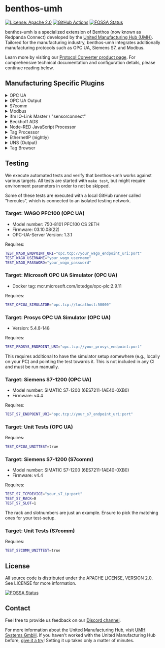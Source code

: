 # benthos-umh

[![License: Apache 2.0](https://img.shields.io/badge/License-Apache2.0-blue.svg)](https://www.apache.org/licenses/LICENSE-2.0)
[![GitHub Actions](https://github.com/united-manufacturing-hub/benthos-umh/workflows/main/badge.svg)](https://github.com/united-manufacturing-hub/benthos-umh/actions)
[![FOSSA Status](https://app.fossa.com/api/projects/git%2Bgithub.com%2Funited-manufacturing-hub%2Fbenthos-umh.svg?type=shield)](https://app.fossa.com/projects/git%2Bgithub.com%2Funited-manufacturing-hub%2Fbenthos-umh?ref=badge_shield)

benthos-umh is a specialized extension of Benthos (now known as Redpanda Connect) developed by the [United Manufacturing Hub (UMH)](https://www.umh.app). Tailored for the manufacturing industry, benthos-umh integrates additionally manufacturing protocols such as OPC UA, Siemens S7, and Modbus.

Learn more by visiting our [Protocol Converter product page](https://www.umh.app/product/protocol-converter). For comprehensive technical documentation and configuration details, please continue reading below.

## Manufacturing Specific Plugins

<details>
<summary>
OPC UA
</summary>

### OPC UA (Input)

The plugin is designed to browse and subscribe to all child nodes within a folder for each configured NodeID, provided that the NodeID represents a folder. It features a recursion depth of up to 10 levels, enabling thorough exploration of nested folder structures. The browsing specifically targets nodes organized under the OPC UA 'Organizes' relationship type, intentionally excluding nodes under 'HasProperty' and 'HasComponent' relationships. Additionally, the plugin does not browse Objects represented by red, blue, or green cube icons in UAExpert.

Subscriptions are selectively managed, with tags having a DataType of null being excluded from subscription. Also, by default, the plugin does not subscribe to the properties of a tag, such as minimum and maximum values.

#### Datatypes

The plugin has been rigorously tested with an array of datatypes, both as single values and as arrays. The following datatypes have been verified for compatibility:

- `Boolean`
- `Byte`
- `DateTime`
- `Double`
- `Enumeration`
- `ExpandedNodeId`
- `Float`
- `Guid`
- `Int16`
- `Int32`
- `Int64`
- `Integer`
- `LocalizedText`
- `NodeId`
- `Number`
- `QualifiedName`
- `SByte`
- `StatusCode`
- `String`
- `UInt16`
- `UInt32`
- `UInt64`
- `UInteger`
- `ByteArray`
- `ByteString`
- `Duration`
- `LocaleId`
- `UtcTime`
- `Variant`
- `XmlElement`

There are specific datatypes which are currently not supported by the plugin and attempting to use them will result in errors. These include:

- Two-dimensional arrays
- UA Extension Objects
- Variant arrays (Arrays with multiple different datatypes)

#### Authentication and Security

In benthos-umh, we design security and authentication to be as robust as possible while maintaining flexibility. The software automates the process of selecting the highest level of security offered by an OPC-UA server for the selected Authentication Method, but the user can specify their own Security Policy / Security Mode if they want (see below at Configuration options)

##### Supported Authentication Methods

- **Anonymous**: No extra information is needed. The connection uses the highest security level available for anonymous connections.
- **Username and Password**: Specify the username and password in the configuration. The client opts for the highest security level that supports these credentials.
- **Certificate (Future Release)**: Certificate-based authentication is planned for future releases.

#### Metadata outputs

The plugin provides metadata for each message, that can be used to create a topic for the output, as shown in the example above. The metadata can also be used to create a unique identifier for each message, which is useful for deduplication.

| Metadata                 | Description                                                                                                                                          |
| ------------------------ | ---------------------------------------------------------------------------------------------------------------------------------------------------- |
| `opcua_tag_name`         | The sanitized ID of the Node that sent the message. This is always unique between nodes                                                              |
| `opcua_tag_path`         | A dot-separated path to the tag, created by joining the BrowseNames.                                                                                 |
| `opcua_tag_group`        | Other name for `opcua_tag_path`                                                                                                                      |
| `opcua_tag_type`         | The data type of the node optimized for benthos, which can be either a number, string or bool. For the original one, check out `opcua_attr_datatype` |
| `opcua_source_timestamp` | The SourceTimestamp of the OPC UA node                                                                                                               |
| `opcua_server_timestamp` | The ServerTimestamp of the OPC UA node                                                                                                               |
| `opcua_attr_nodeid`      | The NodeID attribute of the Node as a string                                                                                                         |
| `opcua_attr_nodeclass`   | The NodeClass attribute of the Node as a string                                                                                                      |
| `opcua_attr_browsename`  | The BrowseName attribute of the Node as a string                                                                                                     |
| `opcua_attr_description` | The Description attribute of the Node as a string                                                                                                    |
| `opcua_attr_accesslevel` | The AccessLevel attribute of the Node as a string                                                                                                    |
| `opcua_attr_datatype`    | The DataType attribute of the Node as a string                                                                                                       |

Taking as example the following OPC-UA structure:

```text
Root
└── ns=2;s=FolderNode
    ├── ns=2;s=Tag1
    ├── ns=2;s=Tag2
    └── ns=2;s=SubFolder
        ├── ns=2;s=Tag3
        └── ns=2;s=Tag4
```

Subscribing to `ns=2;s=FolderNode` would result in the following metadata:

| `opcua_tag_name` | `opcua_tag_group`      |
| ---------------- | ---------------------- |
| `Tag1`           | `FolderNode`           |
| `Tag2`           | `FolderNode`           |
| `Tag3`           | `FolderNode.SubFolder` |
| `Tag4`           | `FolderNode.SubFolder` |

#### Configuration Options

The following options can be specified in the `benthos.yaml` configuration file:

```yaml
input:
  opcua:
    endpoint: 'opc.tcp://localhost:46010'
    nodeIDs: ['ns=2;s=IoTSensors']
    username: 'your-username' # optional (default: unset)
    password: 'your-password' # optional (default: unset)
    insecure: false | true # DEPRECATED, see below
    securityMode: None | SignAndEncrypt # optional (default: unset)
    securityPolicy: None | Basic128Rsa15 | Basic256 | Basic256Sha256 # optional (default: unset)
    serverCertificateFingerprint: 'sha3-fingerprint-of-cert' # optional (default: unset)
    clientCertificate: 'your-fixed-base64-encoded-certificate' # optional (default: unset)
    userCertificate: 'base64-encoded-user-PEM-certificate' # optional (default: unset)
    userPrivateKey: 'base64-encoded-user-PEM-private-key' # optional (default: unset)
    subscribeEnabled: false | true # optional (default: false)
    useHeartbeat: false | true # optional (default: false)
    pollRate: 1000 # optional (default: 1000) The rate in milliseconds at which to poll the OPC UA server when not using subscriptions
    autoReconnect: false | true # optional (default: false)
    reconnectIntervalInSeconds: 5 # optional (default: 5) The rate in seconds at which to reconnect to the OPC UA server when the connection is lost
```

##### Endpoint

You can specify the endpoint in the configuration file. Node endpoints are automatically discovered and selected based on the authentication method.

```yaml
input:
  opcua:
    endpoint: 'opc.tcp://localhost:46010'
    nodeIDs: ['ns=2;s=IoTSensors']
```

##### Node IDs

You can specify the node IDs in the configuration file (currently only namespaced node IDs are supported):

```yaml
input:
  opcua:
    endpoint: 'opc.tcp://localhost:46010'
    nodeIDs: ['ns=2;s=IoTSensors']
```

##### Username and Password

If you want to use username and password authentication, you can specify them in the configuration file:

```yaml
input:
  opcua:
    endpoint: 'opc.tcp://localhost:46010'
    nodeIDs: ['ns=2;s=IoTSensors']
    username: 'your-username'
    password: 'your-password'
```

#### User Certificate and Private Key

- **Keys**: `userCertificate`, `userPrivateKey`
- **Description**: Credentials for User certificate-based authentication.
- `userCertificate`: Base64-encoded certificate in either PEM (.pem) or DER (.der) format.
- `userPrivateKey`: Base64-encoded private key in PEM (.pem) format only.
- Certificate-based authentication provides stronger security than username/password for high-security environments.
- Proper protection of the private key and certificate validation on both client and server are essential.
- **Configuration Example**:

```yaml
input:
  opcua:
    endpoint: 'opc.tcp://localhost:46010'
    nodeIDs: ['ns=2;s=IoTSensors']
    securityMode: SignAndEncrypt
    securityPolicy: Basic256Sha256
    userCertificate: 'base64-encoded certificate (.pem or .der)'
    userPrivateKey: 'base64-encoded private key (.pem only)'
```

##### Security Options

> To ensure a fully secure connection, you must explicitly configure all of the following security options. However, if these settings seem overwhelming, you can leave them unspecified. In that case, **benthos-umh** will automatically scan for and connect to available endpoints until it succeeds—and then it will log the recommended security settings for your future configuration.

OPC UA supports various security modes and security policies. These options define how messages are signed or encrypted and which cryptographic algorithms are used. In the configuration, you can specify the following:

- **Security Mode**: Defines the level of security applied to messages.

  - **Key**: `securityMode`
  - **Values**:
    - **None**: No security is applied; messages are neither signed nor encrypted.
    - **Sign**: Messages are signed for integrity and authenticity but not encrypted.
    - **SignAndEncrypt**: The highest level of security where messages are both signed and encrypted.

- **Security Policy**: Specifies the cryptographic algorithms used for signing/encrypting messages.

  - **Key**: `securityPolicy`
  - **Values**:
    - **None**: No security applied.
    - **Basic128Rsa15** (**deprecated**): Insecure due to SHA-1. Often disabled on servers by default.
    - **Basic256** (**deprecated**): Insecure due to SHA-1. Often disabled on servers by default.
    - **Basic256Sha256**: Recommended. Uses SHA-256 and provides stronger security.

- **Server Certificate Fingerprint**:

  - **Key**: `serverCertificateFingerprint`
  - **Description**: A SHA3-512 hash of the server’s certificate, used to verify you are connecting to the correct server.
  - If you specify this field, the client will verify that the server’s certificate matches the given fingerprint. If there’s a mismatch, the connection is rejected.
  - If omitted while **still using encryption** (`Sign` or `SignAndEncrypt`), the client will attempt to connect and then **log** the server’s actual fingerprint. You can copy that fingerprint into your config to be certain you’re connecting to the intended server.
  - In future releases, omitting the fingerprint may become a warning or block deployment in certain environments.

- **Client Certificate**:
  - **Key**: `clientCertificate`
  - **Description**: A Base64‐encoded PEM bundle (certificate + private key).
  - When using encryption (`Sign` or `SignAndEncrypt`), the client must present a certificate to the server. If you **do not** provide one, the system **auto‐generates** a random certificate at startup.
  - The auto‐generated certificate is logged in Base64 so you can copy/paste it into your configuration. This allows the server to trust the same client certificate across restarts instead of generating a new one each time.
  - Whenever a certificate is created, and the OPC UA server's settings do not allow automatic acceptance of client certificates, you will need to manually trust the client certificate in the server's settings. The client's name will be displayed, enabling you to uniquely identify it in the certificate list.

If you want to connect with security options, you will at least have to provide the following sample:

```yaml
input:
  opcua:
    endpoint: 'opc.tcp://localhost:46010'
    nodeIDs: ['ns=2;s=IoTSensors']
    securityMode: SignAndEncrypt
    securityPolicy: Basic256Sha256
    serverCertificateFingerprint: 'sha3-fingerprint-of-cert'
    clientCertificate: 'your-fixed-base64-encoded-certificate' # optional but recommended
```

##### Insecure Mode

This is now deprecated. By default, benthos-umh will now connect via SignAndEncrypt and Basic256Sha256 and if this fails it will fall back to insecure mode.

##### Pull and Subscribe Methods

Benthos-umh supports two modes of operation: pull and subscribe. In pull mode, it pulls all nodes every second, regardless of changes. In subscribe mode, it only sends data when there's a change in value, reducing unnecessary data transfer.

| Method    | Advantages                                                                                                                                                                                                                                    | Disadvantages                                                                                                                         |
| --------- | --------------------------------------------------------------------------------------------------------------------------------------------------------------------------------------------------------------------------------------------- | ------------------------------------------------------------------------------------------------------------------------------------- |
| Pull      | - Provides real-time data visibility, e.g., in MQTT Explorer. <br> - Clearly differentiates between 'no data received' and 'value did not change' scenarios, which can be crucial for documentation and proving the OPC-UA client's activity. | - Results in higher data throughput as it pulls all nodes at the configured poll rate (default: every second), regardless of changes. |
| Subscribe | - Data is sent only when there's a change in value, reducing unnecessary data transfer.                                                                                                                                                       | - Less visibility into real-time data status, and it's harder to differentiate between no data and unchanged values.                  |

```yaml
input:
  opcua:
    endpoint: 'opc.tcp://localhost:46010'
    nodeIDs: ['ns=2;s=IoTSensors']
    subscribeEnabled: true
```

##### UseHeartbeat

If you are unsure if the OPC UA server is actually sending new data, you can enable `useHeartbeat` by setting it to true. It will automatically subscribe to the OPC UA server time, and will re-connect automatically if it does not receive an update within 10 seconds.

```yaml
input:
  opcua:
    useHeartbeat: true
```

##### Browse Hierarchical References (Option until version 0.5.2)

**NOTE**: This property is removed in version 0.6.0 and made as a standard way to browse OPCUA nodes. From version 0.6.0 onwards, opcua_plugin will browse all nodes with Hierarchical References.

The plugin offers an option to browse OPCUA nodes by following Hierarchical References. By default, this feature is disabled (`false`), which means the plugin will only browse a limited subset of reference types, including:

- `HasComponent`
- `Organizes`
- `FolderType`
- `HasNotifier`

When set to `true`, the plugin will explore a broader range of node references. For a deeper understanding of the different reference types, refer to the [Standard References Type documentation](https://qiyuqi.gitbooks.io/opc-ua/content/Part3/Chapter7.html).

**Recommendation**: Enable this option (`browseHierarchicalReferences: true`) for more comprehensive node discovery.

```yaml
input:
  opcua:
    browseHierarchicalReferences: true
```

##### Auto Reconnect

If the connection is lost, the plugin will automatically reconnect to the OPC UA server. This is useful if the OPC UA server is unstable or if the network is unstable.

```yaml
input:
  opcua:
    autoReconnect: true
```

##### Reconnect Interval

The interval in seconds at which to reconnect to the OPC UA server when the connection is lost. This is only used if `autoReconnect` is set to true.

```yaml
input:
  opcua:
    reconnectIntervalInSeconds: 5
```

</details>

<details>
<summary>
OPC UA Output
</summary>

### OPC UA Output

The **OPC UA output** plugin writes data into an OPC UA server (e.g., a PLC). This plugin supports optional read-back (handshake) to confirm the write.

> **Data Transformations**
> It is recommended to perform JSON-to-field transformations _before_ this plugin (e.g., via [Node-RED JavaScript](#node-red-javascript-processor) or [Bloblang](https://www.benthos.dev/docs/guides/bloblang/about)). That way, you feed the final fields directly to this plugin without extra logic here.

---

#### Basic Configuration

```yaml
output:
  opcua:
    # endpoint, username, password, securityMode, securityPolicy, serverCertificateFingerprint, clientCertificate
    # see OPC UA Input for more information

    nodeMappings:
      - nodeId: 'ns=2;s=MySetpoint'
        valueFrom: 'setpoint' # The JSON field to write
        dataType: 'Int32' # OPC UA data type (required)
      - nodeId: 'ns=2;s=MyEnableFlag'
        valueFrom: 'enable_flag'
        dataType: 'Boolean' # OPC UA data type (required)

    handshake:
      enabled: true # enable read-back
      readbackTimeoutMs: 2000 # how long to wait for the new value to appear

      maxWriteAttempts: 3 # how many times to retry if the write fails
      timeBetweenRetriesMs: 1000 # time (ms) between write retries
```

#### Supported Data Types

The OPC UA output plugin supports the following commonly used data types for writing to OPC UA servers:

- `Boolean`: True/false values
- `Byte`: 8-bit unsigned integer (0 to 255)
- `SByte`: 8-bit signed integer (-128 to 127)
- `Int16`: 16-bit signed integer
- `UInt16`: 16-bit unsigned integer
- `Int32`: 32-bit signed integer
- `UInt32`: 32-bit unsigned integer
- `Int64`: 64-bit signed integer
- `UInt64`: 64-bit unsigned integer
- `Float`: 32-bit floating-point number
- `Double`: 64-bit floating-point number
- `String`: UTF-8 encoded string
- `DateTime`: Date and time values

**Note:** When selecting a data type, ensure it matches the expected type on the OPC UA server. Mismatched types may cause write operations to fail or data to be interpreted incorrectly.

**Fields:**

| Field                              | Description                                                                                                                                                                                                                                                                                          |
| ---------------------------------- | ---------------------------------------------------------------------------------------------------------------------------------------------------------------------------------------------------------------------------------------------------------------------------------------------------- |
| **nodeMappings** (array)           | List of nodes to write to, each with:<br>- `nodeId`: The OPC UA Node ID, e.g., `"ns=2;s=MyVariable"`<br>- `valueFrom`: The JSON field name (string) in your message containing the final value.<br>- `dataType`: The OPC UA data type for the value (e.g., `"Boolean"`, `"Int32"`, `"Double"`, etc.) |
| **handshake**                      | (Optional) A sub-config for read-back validation.                                                                                                                                                                                                                                                    |
| **handshake.enabled**              | Default `true` (for safe writes). If `true`, the plugin attempts to read the node(s) after writing. If the new value doesn’t match, the write is considered failed.                                                                                                                                  |
| **handshake.readbackTimeoutMs**    | How long to wait for the server to show the updated value. If it times out, the plugin fails (Benthos will not ACK the message).                                                                                                                                                                     |
| **handshake.maxWriteAttempts**     | Number of write attempts if the server fails (default 1).                                                                                                                                                                                                                                            |
| **handshake.timeBetweenRetriesMs** | Delay between write attempts (default 1000 ms).                                                                                                                                                                                                                                                      |

---

#### Usage Example

**Incoming Message** (e.g., from a Benthos input or pipeline):

```json
{
  "setpoint": 123,
  "enable_flag": true
}
```

**Plugin Configuration**:

```yaml
output:
  opcua:
    endpoint: 'opc.tcp://192.168.0.10:4840'
    nodeMappings:
      - nodeId: 'ns=2;s=MySetpoint'
        valueFrom: 'setpoint'
        dataType: 'Int32'
      - nodeId: 'ns=2;s=MyEnableFlag'
        valueFrom: 'enable_flag'
        dataType: 'Boolean'

    handshake:
      enabled: true
      readbackTimeoutMs: 2000
      maxWriteAttempts: 3
      timeBetweenRetriesMs: 1000
```

**Behavior**:

1. The plugin connects to the OPC UA server at `opc.tcp://192.168.0.10:4840`.
2. It **writes** the field `setpoint=123` to node `ns=2;s=MySetpoint` and `enable_flag=true` to `ns=2;s=MyEnableFlag`.
3. Immediately after, it **reads** these nodes back:
   - If the server now reports `MySetpoint=123` and `MyEnableFlag=true`, the write is considered successful.
   - If the read times out after 2 s or shows a different value, the plugin fails the write. Benthos will _not_ ACK the message upstream, so it can be retried or routed to an error output.
4. Assuming success, the message is **acknowledged** and removed from the pipeline.

If, for example, the `ns=2;s=MyEnableFlag` node is read-only or the server rejects the update, the read-back will fail, causing the plugin to retry up to 3 times (`maxWriteAttempts`). If all attempts fail, Benthos escalates the failure.

---

#### Handshake & Acknowledgment

By default, the plugin **reads back** each node it wrote to confirm the new value appears. This ensures:

1. **Benthos Message ACK**: If the read-back fails or times out, the output plugin fails. Benthos will _not_ acknowledge the message upstream, and you can configure fallback or retry strategies.
2. **Consistent Setpoints**: If the OPC UA server discards or modifies the value, you’ll see an immediate error.

> **Disable** the handshake by setting `handshake.enabled: false` if you prefer no read-back check (faster, but less safe).

**Example**: If you disable the handshake:

```yaml
handshake:
  enabled: false
```

The plugin will write to the OPC UA server but **not** confirm. It will “succeed” as soon as the write request is sent.

---

#### Implementation Details & Future Outlook

For many industrial use cases, you might need more than just writing a value and reading it back:

1. **De-duplication**: If you re-send the same “command” multiple times, do you want the PLC to ignore duplicates?

   - _Now_: Implement a unique command ID (UUID) in your message and let the PLC store/ignore duplicates. Or handle it in your Benthos pipeline (e.g., a “dedupe” processor).
   - _Future_: We may add a built-in “ActionUUID” handshake, which compares a known ID in another read node.

2. **Time-Window Checks**: Only accept a command if it arrives before a certain expiration.

   - _Now_: Use a preceding [nodered_js processor](#node-red-javascript-processor) or Bloblang to drop the message if `timestamp_now - msg.timestamp > threshold`.
   - _Future_: We might add plugin-level config like `rejectOlderThanMs` if demand arises.

3. **Separate Acknowledgment Node**: Some PLCs use a separate ack node (e.g., `CommandAck`) that signals the command was _processed_.
   - _Now_: Implement in the PLC + a custom “double read” with a second plugin instance (or a separate input that waits for the ack).
   - _Future_: We may add an advanced handshake config that reads a different node (rather than the same node) and checks for a specific “ACK” value.

With Benthos, the “at least once” acknowledgment ensures that if writing fails, the message can be retried or routed. This plugin’s minimal default handshake (read-back from the same node) is a strong start for safer OPC UA setpoints, and we’ll grow it over time if more advanced scenarios are needed.

</details>

<details>
<summary>
S7comm
</summary>

### S7comm

This input is tailored for the S7 communication protocol, facilitating a direct connection with S7-300, S7-400, S7-1200, and S7-1500 series PLCs.

For more modern PLCs like the S7-1200 and S7-1500 the following two changes need to be done to use them:

1. "Optimized block access" must be disabled for the DBs we want to access
2. In the "Protection" section of the CPU Properties, enable the "Permit access with PUT/GET" checkbox

#### Configuration

```yaml
input:
  s7comm:
    tcpDevice: '192.168.0.1' # IP address of the S7 PLC
    rack: 0 # Rack number of the PLC. Defaults to 0
    slot: 1 # Slot number of the PLC. Defaults to 1
    batchMaxSize: 480 # Maximum number of addresses per batch request. Defaults to 480
    timeout: 10 # Timeout in seconds for connections and requests. Default to 10
    disableCPUInfo: false # Set this to true to not fetch CPU information from the PLC. Should be used when you get the error 'Failed to get CPU information'
    addresses: # List of addresses to read from
      - 'DB1.DW20' # Accesses a double word at location 20 in data block 1
      - 'DB1.S30.10' # Accesses a 10-byte string at location 30 in data block 1
```

#### Configuration Parameters

- **tcpDevice**: IP address of the Siemens S7 PLC.
- **rack**: Identifies the physical location of the CPU within the PLC rack.
- **slot**: Identifies the specific CPU slot within the rack.
- **batchMaxSize**: Maximum count of addresses bundled in a single batch request. This affects the PDU size.
- **timeout**: Timeout duration in milliseconds for connection attempts and read requests.
- **disableCPUInfo**: Set this to true to not fetch CPU information from the PLC. Should be used when you get the error 'Failed to get CPU information'
- **addresses**: Specifies the list of addresses to read. The format for addresses is `<area>.<type><address>[.extra]`, where:
  - `area`: Specifies the direct area access, e.g., "DB1" for data block one. Supported areas include inputs (`PE`), outputs (`PA`), Merkers (`MK`), DB (`DB`), counters (`C`), and timers (`T`).
  - `type`: Indicates the data type, such as bit (`X`), byte (`B`), word (`W`), double word (`DW`), integer (`I`), double integer (`DI`), real (`R`), date-time (`DT`), and string (`S`). Some types require an 'extra' parameter, e.g., the bit number for `X` or the maximum length for `S`.

#### Output

Similar to the OPC UA input, this outputs for each address a single message with the payload being the value that was read. To distinguish messages, you can use meta("s7_address") in a following benthos bloblang processor.

</details>
<details>
<summary>
Modbus
</summary>

### Modbus

The Modbus plugin facilitates communication with various types of Modbus devices. It supports reading from four types of registers: coils, discrete inputs, holding registers, and input registers. Each data item configuration requires specifying the register type, address, and the data type to be read. The plugin supports multiple data types including integers, unsigned integers, floats, and strings across different sizes and formats.

Data reads can be configured to occur at a set interval, allowing for consistent data polling. Advanced features like register optimization and workarounds for device-specific quirks are also supported to enhance communication efficiency and compatibility.

#### Metadata Outputs

For each read operation, the plugin outputs detailed metadata that includes various aspects of the read operation, which can be utilized to effectively tag, organize, and utilize the data within a system. This metadata encompasses identifiers, data types, and register specifics to ensure precise tracking and utilization of the Modbus data.

Below is the extended metadata output schema provided by the plugin:

| Metadata                   | Description                                                                     |
| -------------------------- | ------------------------------------------------------------------------------- |
| `modbus_tag_name`          | Sanitized tag name, with special characters removed for compatibility.          |
| `modbus_tag_name_original` | Original tag name, as defined in the device configuration.                      |
| `modbus_tag_datatype`      | Original Modbus data type of the tag.                                           |
| `modbus_tag_datatype_json` | Data type of the tag suitable for JSON representation: number, bool, or string. |
| `modbus_tag_address`       | String representation of the tag's Modbus address.                              |
| `modbus_tag_length`        | The length of the tag in registers, relevant for string or array data types.    |
| `modbus_tag_register`      | The specific Modbus register type where the tag is located.                     |
| `modbus_tag_slaveid`       | The slave ID where the tag is coming from                                       |

This enhanced metadata schema provides comprehensive data for each read operation, ensuring that users have all necessary details for effective data management and application integration.

#### Configuration Options

Below are the comprehensive configuration options available in the configuration file for the Modbus plugin. This includes settings for device connectivity, data reading intervals, optimization strategies, and detailed data item configurations.

```yaml
input:
  modbus:
    controller: 'tcp://localhost:502'
    transmissionMode: 'TCP'
    slaveIDs:
      - 1
    timeout: '1s'
    busyRetries: 3
    busyRetriesWait: '200ms'
    timeBetweenReads: '1s'
    optimization: 'none'
    byteOrder: 'ABCD'
    addresses:
      - name: 'firstFlagOfDiscreteInput'
        register: 'discrete'
        address: 1
        type: 'BIT'
        output: 'BOOL'
      - name: 'zeroElementOfInputRegister'
        register: 'input'
        address: 0
        type: 'UINT16'
```

##### Controller

Specifies the network address of the Modbus controller:

```yaml
input:
  modbus:
    controller: 'tcp://localhost:502'
```

##### Transmission Mode

Defines the Modbus transmission mode. Can be "TCP" (default), "RTUOverTCP", "ASCIIOverTCP":

```yaml
input:
  modbus:
    transmissionMode: 'TCP'
```

##### Slave IDs

Configure the modbus slave IDs :

```yaml
input:
  modbus:
    slaveIDs:
      - 1
      - 2
```

For backwars compatbility there is also `slaveID: 1`, which allows setting only a single Modbus slave.

##### Retry Settings & Timeout

Configurations to handle retries in case of communication failures:

```yaml
input:
  modbus:
    busyRetries: 3
    busyRetriesWait: '200ms'
    timeout: '1s'
```

##### Time Between Reads

Defines how frequently the Modbus device should be polled:

```yaml
input:
  modbus:
    timeBetweenReads: '1s'
```

##### Optimization

The Modbus plugin offers several strategies to optimize data read requests, enhancing efficiency and reducing network load when interacting with Modbus devices. These strategies are designed to adjust the organization and batching of requests based on device capabilities and network conditions.

The available optimization strategies are:

- **none**: This is the default setting where no optimization is applied. The plugin groups read requests according to the defined metrics without further optimization. Suitable for systems with simple setups or minimal performance requirements.

- **max_insert**: Enhances efficiency by collating read requests across all defined metrics and filling in gaps (non-consecutive registers) to minimize the total number of requests. This strategy is ideal for complex systems with numerous data points, as it significantly reduces network traffic and processing time.

- **shrink**: Reduces the size of each request by stripping leading and trailing fields marked with an omit flag. This can decrease the overall data payload and improve processing times, especially when many fields are optional or conditional.

- **rearrange**: Allows rearranging fields between requests to reduce the number of registers accessed while maintaining the minimal number of requests. This strategy optimizes the order of fields to minimize the spread across registers.

- **aggressive**: Similar to "rearrange" but allows mixing of groups. This approach may reduce the number of requests at the cost of accessing more registers, potentially touching more data than necessary to consolidate requests.

Each strategy can be tailored with parameters such as `OptimizationMaxRegisterFill` to control how aggressively the system attempts to optimize data reads. For example, the `max_insert` option can be configured to limit the number of additional registers filled to reduce gaps:

```yaml
input:
  modbus:
    optimization: 'max_insert'
    optimizationMaxRegisterFill: 10
```

Additional Configuration for Optimization Strategies:

- **OptimizationMaxRegisterFill**: Specifies the maximum number of registers the optimizer is allowed to insert between non-consecutive registers in the `max_insert` strategy.

##### Byte Order

The `byteOrder` configuration specifies how bytes within the registers are ordered, which is essential for correctly interpreting the data read from a Modbus device. Different devices or systems may represent multi-byte data types (like integers and floating points) in various byte orders. The options are:

- **ABCD**: Big Endian (Motorola format) where the most significant byte is stored first.
- **DCBA**: Little Endian (Intel format) where the least significant byte is stored first.
- **BADC**: Big Endian with byte swap where bytes are stored in a big-endian order but each pair of bytes is swapped.
- **CDAB**: Little Endian with byte swap where bytes are stored in little-endian order with each pair of bytes swapped.

```yaml
input:
  modbus:
    byteOrder: 'ABCD'
```

##### Modbus Workaround

The Modbus plugin incorporates specific workarounds to address compatibility and performance issues that may arise with various Modbus devices. These workarounds ensure the plugin can operate efficiently even with devices that have unique quirks or non-standard Modbus implementations.

```yaml
input:
  modbus:
    workarounds:
      pauseAfterConnect: '500ms'
      oneRequestPerField: true
      readCoilsStartingAtZero: true
      timeBetweenRequests: '100ms'
      stringRegisterLocation: 'upper'
```

1. **Pause After Connect**

- **Description**: Introduces a delay before sending the first request after establishing a connection.
- **Purpose**: This is particularly useful for slow devices that need time to stabilize a connection before they can process requests.
- **Default**: `0s`
- **Configuration Example**:
  ```yaml
  pauseAfterConnect: '500ms'
  ```

2. **One Request Per Field**

- **Description**: Configures the system to send each field request separately.
- **Purpose**: Some devices may have limitations that prevent them from handling multiple field requests in a single Modbus transaction. Isolating requests ensures compatibility.
- **Default**: `false`
- **Configuration Example**:
  ```yaml
  oneRequestPerField: true
  ```

3. **Read Coils Starting at Zero**

- **Description**: Adjusts the starting address for reading coils to begin at address 0 instead of 1.
- **Purpose**: Certain devices may map their coil addresses starting from 0, which is non-standard but not uncommon.
- **Default**: `false`
- **Configuration Example**:
  ```yaml
  readCoilsStartingAtZero: true
  ```

4. **Time Between Requests**

- **Description**: Sets the minimum interval between consecutive requests to the same device.
- **Purpose**: Prevents the overloading of Modbus devices by spacing out the requests, which is critical in systems where devices are sensitive to high traffic.
- **Default**: `0s`
- **Configuration Example**:
  ```yaml
  timeBetweenRequests: '100ms'
  ```

5. **String Register Location**

- **Description**: Specifies which part of the register to use for string data after byte-order conversion.
- **Options**:
  - `lower`: Uses only the lower byte of each register.
  - `upper`: Uses only the upper byte of each register.
  - If left empty, both bytes of the register are used.
- **Purpose**: Some devices may place string data only in specific byte locations within a register, necessitating this adjustment for correct string interpretation.
- **Default**: Both bytes used.
- **Configuration Example**:
  ```yaml
  stringRegisterLocation: 'upper'
  ```

##### Addresses

The Modbus plugin provides a highly configurable way to specify which data points (addresses) to read from Modbus devices. Each address configuration allows precise definition of what data to read, how it's interpreted, and how it should be scaled or formatted before use.

```yaml
input:
  modbus:
    addresses:
      - name: 'firstFlagOfDiscreteInput'
        register: 'discrete'
        address: 1
        type: 'BIT'
        output: 'BOOL'
      - name: 'zeroElementOfInputRegister'
        register: 'input'
        address: 0
        type: 'UINT16'
```

1. **Name**

- **Description**: Identifier for the data point being configured.
- **Configuration Example**:
  ```yaml
  name: 'TemperatureSensor'
  ```

2. **Register**

- **Description**: Specifies the type of Modbus register to query. Options include "coil", "discrete", "holding", or "input".
- **Default**: "holding"
- **Configuration Example**:
  ```yaml
  register: 'holding'
  ```

3. **Address**

- **Description**: The Modbus register address from which data should be read.
- **Configuration Example**:
  ```yaml
  address: 3
  ```

4. **Type**

- **Description**: Specifies the data type of the field, which determines how the data read from the register is interpreted. This setting is crucial as it affects how the raw data from Modbus registers is processed and used. The available data types cater to various data resolutions and formats, ranging from single-bit signals to full 64-bit precision, including special formats for strings and floating-point numbers.
- **Options**:
  - `BIT`: Single bit of a register.
  - `INT8L`: 8-bit integer (low byte).
  - `INT8H`: 8-bit integer (high byte).
  - `UINT8L`: 8-bit unsigned integer (low byte).
  - `UINT8H`: 8-bit unsigned integer (high byte).
  - `INT16`: 16-bit integer.
  - `UINT16`: 16-bit unsigned integer.
  - `INT32`: 32-bit integer.
  - `UINT32`: 32-bit unsigned integer.
  - `INT64`: 64-bit integer.
  - `UINT64`: 64-bit unsigned integer.
  - `FLOAT16`: 16-bit floating point (IEEE 754).
  - `FLOAT32`: 32-bit floating point (IEEE 754).
  - `FLOAT64`: 64-bit floating point (IEEE 754).
  - `STRING`: A sequence of bytes converted to a string.

5. **Length**

- **Description**: Number of registers to read, primarily used when the data type is "STRING".
- **Default**: 0
- **Configuration Example**:
  ```yaml
  length: 2
  ```

6. **Bit**

- **Description**: Relevant only for BIT data type, specifying which bit of the register to read.
- **Default**: 0
- **Configuration Example**:
  ```yaml
  bit: 7
  ```

7. **Scale**

- **Description**: A multiplier applied to the numeric data read from the register, used to scale values to the desired range or unit.
- **Default**: 0.0
- **Configuration Example**:
  ```yaml
  scale: 0.1
  ```

8. **Output**

- **Description**: Specifies the data type of the output field. Options include "INT64", "UINT64", "FLOAT64", or "native" (which retains the original data type without conversion).
- **Default**: Defaults to FLOAT64 if "scale" is provided and to the input "type" class otherwise (i.e. INT\* -> INT64, etc).
- **Configuration Example**:
  ```yaml
  output: 'FLOAT64'
  ```

</details>
<details>
<summary>
ifm IO-Link Master / "sensorconnect"
</summary>

### ifm IO-Link Master / "sensorconnect"

The SensorConnect plugin facilitates communication with ifm electronic’s IO-Link Masters devices, such as the AL1350 or AL1352 IO-Link Masters.
It also supports EIO404 Bluetooth mesh base stations with EIO344 Bluetooth mesh IO-Link adapters.
It enables the integration of sensor data into Benthos pipelines by connecting to the device over HTTP and processing data from connected sensors, including digital inputs and IO-Link devices.
The plugin handles parsing and interpreting IO-Link data using IODD files, converting raw sensor outputs into human-readable data.

It was previously known as [sensorconnect](https://github.com/united-manufacturing-hub/united-manufacturing-hub/tree/staging/golang/cmd/sensorconnect).

#### Configuration

Below is an example configuration demonstrating all available options for the sensorconnect plugin. This includes settings for device connectivity, IODD API URLs, and detailed device-specific configurations.

```yaml
input:
  sensorconnect:
    device_address: '192.168.0.1' # IP address of the IO-Link Master
    iodd_api: 'https://management.umh.app/iodd' # URL of the IODD API
    devices:
      - device_id: 1234
        vendor_id: 5678
        iodd_url: 'https://example.com/iodd/device1234.xml'
      - device_id: 2345
        vendor_id: 6789
        iodd_url: 'https://example.com/iodd/device2345.xml'
```

#### Configuration Options

##### Device Address

Specifies the IP address of the ifm IO-Link Master device

```yaml
input:
  sensorconnect:
    device_address: '192.168.0.1'
```

##### IODD API

Defines the URL of the IODD API, which is used to fetch IODD files for connected devices. Defaults to `https://management.umh.app/iodd` and should not be changed except for development purposes.

```yaml
input:
  sensorconnect:
    iodd_api: 'https://management.umh.app/iodd'
```

##### Devices

Provides a list of devices to provide for a given device_id and vendor_id, a fallback iodd_url (in case the IODD file is not available via the IODD API).

```yaml
input:
  sensorconnect:
    devices:
      - device_id: 509 # Device ID of the IO-Link device
        vendor_id: 2035 # Vendor ID of the IO-Link device
        iodd_url: 'https://yourserver.com/iodd/KEYENCE-FD-EPA1-20230410-IODD1.1.xml' # URL of the IODD file for the device. You might need to download this from the vendors website and self-host it.
```

#### Output

The payload of each message is a JSON object containing the sensor data, structured according to the data provided by the connected device. The exact structure of the payload depends on the specific sensors connected to the SensorConnect device and the data they provide.

Example for a VVB001 vibration sensor:

```json
{
  "Crest": 41,
  "Device status": 0,
  "OUT1": true,
  "OUT2": true,
  "Temperature": 394,
  "a-Peak": 2,
  "a-Rms": 0,
  "v-Rms": 0
}
```

#### Metadata Outputs

For each read operation, the plugin outputs detailed metadata that includes various aspects of the read operation, which can be utilized to effectively tag, organize, and utilize the data within a system.

Below is the extended metadata output schema provided by the plugin:

| Metadata                                 | Description                                                       |
| ---------------------------------------- | ----------------------------------------------------------------- |
| `sensorconnect_port_mode`                | The mode of the port, e.g., digital-input or io-link.             |
| `sensorconnect_port_number`              | The number of the port on the ifm IO-Link Master device.          |
| `sensorconnect_port_iolink_vendor_id`    | The IO-Link vendor ID of the connected device (if applicable).    |
| `sensorconnect_port_iolink_device_id`    | The IO-Link device ID of the connected device (if applicable).    |
| `sensorconnect_port_iolink_product_name` | The product name of the connected IO-Link device (if applicable). |
| `sensorconnect_port_iolink_serial`       | The serial number of the connected IO-Link device.                |
| `sensorconnect_device_product_code`      | The product code of the connected IO-Link device.                 |
| `sensorconnect_device_serial_number`     | The serial number of the connected IO-Link device                 |

</details>
<details>
<summary>
Beckhoff ADS
</summary>

### Beckhoff ADS

Input for Beckhoff's ADS protocol. Supports batch reading and notifications. Beckhoff recommends limiting notifications to approximately 500 to avoid overloading the controller.
This input only supports symbols and not direct addresses.

**This plugin is community supported only. If you encounter any issues, check out the [original repository](https://github.com/RuneRoven/benthosADS) for more information, or ask around in our Discord.**

```yaml
---
input:
  ads:
    targetIP: '192.168.3.70' # IP address of the PLC
    targetAMS: '5.3.69.134.1.1' # AMS net ID of the target
    targetPort: 48898 # Port of the target internal gateway
    runtimePort: 801 # Runtime port of PLC system
    hostAMS: '192.168.56.1.1.1' # Host AMS net ID. Usually the IP address + .1.1
    hostPort: 10500 # Host port
    readType: 'interval' # Read type, interval or notification
    maxDelay: 100 # Max delay for sending notifications in ms
    cycleTime: 100 # Cycle time for notification handler in ms
    intervalTime: 1000 # Interval time for reading in ms
    upperCase: true # Convert symbol names to all uppercase for older PLCs
    logLevel: 'disabled' # Log level for ADS connection
    symbols: # List of symbols to read from
      - 'MAIN.MYBOOL' # variable in the main program
      - 'MAIN.MYTRIGGER:0:10' # variable in the main program with 0ms max delay and 10ms cycleTime
      - 'MAIN.SPEEDOS'
      - '.superDuperInt' # Global variable
      - '.someStrangeVar'

pipeline:
  processors:
    - bloblang: |
        root = {
          meta("symbol_name"): this,
          "timestamp_ms": (timestamp_unix_nano() / 1000000).floor()
        }
output:
  stdout: {}

logger:
  level: ERROR
  format: logfmt
  add_timestamp: true
```

#### Connection to ADS

Connecting to an ADS device involves routing traffic through a router using the AMS net ID.
There are basically 2 ways for setting up the connection. One approach involves using the Twincat connection manager to locally scan for the device on the host and add a connection using the correct PLC credentials. The other way is to log in to the PLC using the Twincat system manager and add a static route from the PLC to the client. This is the preferred way when using benthos on a Kubernetes cluster since you have no good way of installing the connection manager.

#### Configuration Parameters

- **targetIP**: IP address of the PLC
- **targetAMS**: AMS net ID of the target
- **targetPort**: Port of the target internal gateway
- **runtimePort**: Runtime port of PLC system, 800 to 899. Twincat 2 uses ports 800 to 850, while Twincat 3 is recommended to use ports 851 to 899. Twincat 2 usually have 801 as default and Twincat 3 uses 851
- **hostAMS**: Host AMS net ID. Usually the IP address + .1.1
- **hostPort**: Host port
- **readType**: Read type for the symbols. Interval means benthos reads all symbols at a specified interval and notification is a function in the PLC where benthos sends a notification request to the PLC and the PLC adds the symbol to its internal notification system and sends data whenever there is a change.
- **maxDelay**: Default max delay for sending notifications in ms. Sets a maximum time for how long after the change the PLC must send the notification
- **cycleTime**: Default cycle time for notification handler in ms. Tells the notification handler how often to scan for changes. For symbols like triggers that is only true or false for 1 PLC cycle it can be necessary to use a low value.
- **intervalTime**: Interval time for reading in ms. For reading batches of symbols this sets the time between readings
- **upperCase**: Converts symbol names to all uppercase for older PLCs. For Twincat 2 this is often necessary.
- **logLevel**: Log level for ADS connection sets the log level of the internal log function for the underlying ADS library
- **symbols**: List of symbols to read from in the format <function.variable:maxDelay:cycleTime>, e.g., "MAIN.MYTRIGGER:0:10" is a variable in the main program with 0ms max delay and 10ms cycle time, "MAIN.MYBOOL" is a variable in the main program with no extra arguments, so it will use the default max delay and cycle time. ".superDuperInt" is a global variable with no extra arguments. All global variables must start with a <.> e.g., ".someStrangeVar"

#### Output

Similar to the OPC UA input, this outputs for each address a single message with the payload being the value that was read. To distinguish messages, you can use meta("symbol_name") in a following benthos bloblang processor.

</details>

<details>
<summary>
Node-RED JavaScript Processor
</summary>

### Node-RED JavaScript Processor

The Node-RED JavaScript processor allows you to write JavaScript code to process messages in a style similar to Node-RED function nodes. This makes it easy to port existing Node-RED functions to Benthos or write new processing logic using familiar JavaScript syntax.

Use the `nodered_js` processor instead of the `tag_processor` when you need full control over the payload and require custom processing logic that goes beyond standard tag or time series data handling. This processor allows you to write custom JavaScript code to manipulate both the payload and metadata, providing the flexibility to implement complex transformations, conditional logic, or integrate with other systems.

#### Configuration

```yaml
pipeline:
  processors:
    - nodered_js:
        code: |
          // Your JavaScript code here
          return msg;
```

#### Message Format

Messages in Benthos and in the JavaScript processor are handled differently:

**In Benthos/Bloblang:**

```yaml
# Message content is the message itself
root = this   # accesses the message content

# Metadata is accessed via meta() function
meta("some_key")   # gets metadata value
meta some_key = "value"   # sets metadata
```

**In JavaScript (Node-RED style):**

```javascript
// Message content is in msg.payload
msg.payload // accesses the message content

// Metadata is in msg.meta
msg.meta.some_key // accesses metadata
```

The processor automatically converts between these formats.

#### Examples

1. **Pass Through Message**
   Input message:

```json
{
  "temperature": 25.5,
  "humidity": 60
}
```

Metadata:

```yaml
sensor_id: 'temp_1'
location: 'room_a'
```

JavaScript code:

```yaml
pipeline:
  processors:
    - nodered_js:
        code: |
          // Message arrives as:
          // msg.payload = {"temperature": 25.5, "humidity": 60}
          // msg.meta = {"sensor_id": "temp_1", "location": "room_a"}

          // Simply pass through
          return msg;
```

Output: Identical to input

2. **Modify Message Payload**
   Input message:

```json
["apple", "banana", "orange"]
```

JavaScript code:

```yaml
pipeline:
  processors:
    - nodered_js:
        code: |
          // msg.payload = ["apple", "banana", "orange"]
          msg.payload = msg.payload.length;
          return msg;
```

Output message:

```json
3
```

3. **Create New Message**
   Input message:

```json
{
  "raw_value": 1234
}
```

JavaScript code:

```yaml
pipeline:
  processors:
    - nodered_js:
        code: |
          // Create new message with transformed data
          var newMsg = {
            payload: {
              processed_value: msg.payload.raw_value * 2,
              timestamp: Date.now()
            }
          };
          return newMsg;
```

Output message:

```json
{
  "processed_value": 2468,
  "timestamp": 1710254879123
}
```

4. **Drop Messages (Filter)**
   Input messages:

```json
{"status": "ok"}
{"status": "error"}
{"status": "ok"}
```

JavaScript code:

```yaml
pipeline:
  processors:
    - nodered_js:
        code: |
          // Only pass through messages with status "ok"
          if (msg.payload.status === "error") {
            return null;  // Message will be dropped
          }
          return msg;
```

Output: Only messages with status "ok" pass through

5. **Working with Metadata**
   Input message:

```json
{ "value": 42 }
```

Metadata:

```yaml
source: 'sensor_1'
```

JavaScript code:

```yaml
pipeline:
  processors:
    - nodered_js:
        code: |
          // Add processing information to metadata
          msg.meta.processed = "true";
          msg.meta.count = "1";

          // Modify existing metadata
          if (msg.meta.source) {
            msg.meta.source = "modified-" + msg.meta.source;
          }

          return msg;
```

Output message: Same as input

Output metadata:

```yaml
source: 'modified-sensor_1'
processed: 'true'
count: '1'
```

Equivalent Bloblang:

```coffee
meta processed = "true"
meta count = "1"
meta source = "modified-" + meta("source")
```

6. **String Manipulation**
   Input message:

```json
"hello world"
```

JavaScript code:

```yaml
pipeline:
  processors:
    - nodered_js:
        code: |
          // Convert to uppercase
          msg.payload = msg.payload.toUpperCase();
          return msg;
```

Output message:

```json
"HELLO WORLD"
```

7. **Numeric Operations**
   Input message:

```json
42
```

JavaScript code:

```yaml
pipeline:
  processors:
    - nodered_js:
        code: |
          // Double a number
          msg.payload = msg.payload * 2;
          return msg;
```

Output message:

```json
84
```

8. **Logging**
   Input message:

```json
{
  "sensor": "temp_1",
  "value": 25.5
}
```

Metadata:

```yaml
timestamp: '2024-03-12T12:00:00Z'
```

JavaScript code:

```yaml
pipeline:
  processors:
    - nodered_js:
        code: |
          // Log various aspects of the message
          console.log("Processing temperature reading:" + msg.payload.value);
          console.log("From sensor:" + msg.payload.sensor);
          console.log("At time:" + msg.meta.timestamp);

          if (msg.payload.value > 30) {
            console.warn("High temperature detected!");
          }

          return msg;
```

Output: Same as input, with log messages in Benthos logs

#### Performance Comparison

When choosing between Node-RED JavaScript and Bloblang for message processing, consider the performance implications. Here's a benchmark comparison of both processors performing a simple operation (doubling a number) on 1000 messages:

**JavaScript Processing:**

- Median: 15.4ms
- Mean: 20.9ms
- Standard Deviation: 9.4ms
- Range: 13.8ms - 39ms

**Bloblang Processing:**

- Median: 3.7ms
- Mean: 4ms
- Standard Deviation: 800µs
- Range: 3.3ms - 5.6ms

**Key Observations:**

1. Bloblang is approximately 4-5x faster for simple operations
2. Bloblang shows more consistent performance (smaller standard deviation)
3. However, considering typical protocol converter workloads (around 1000 messages/second), the performance difference is negligible for most use cases. The JavaScript processor's ease of use and familiarity often outweigh the performance benefits of Bloblang, especially for smaller user-generated flows.

Note that these benchmarks represent a simple operation. The performance difference may vary with more complex transformations or when using advanced JavaScript features.

</details>
<details>
<summary>
Tag Processor
</summary>

### Tag Processor

The Tag Processor is designed to prepare incoming data for the UMH data model. It processes messages through three configurable stages: defaults, conditional transformations, and advanced processing, all using a Node-RED style JavaScript environment.

Use the `tag_processor` compared to the `nodered_js` when you are processing tags or time series data and converting them to the UMH data model within the `_historian` data contract. This processor is optimized for handling structured time series data, automatically formats messages, and generates appropriate metadata.

#### Message Formatting Behavior

The processor automatically formats different input types into a consistent structure with a "value" field:

1. **Simple Values (numbers, strings, booleans)**
   Input:

```json
42
```

Output:

```json
{
  "value": 42
}
```

Input:

```json
"test string"
```

Output:

```json
{
  "value": "test string"
}
```

Input:

```json
true
```

Output:

```json
{
  "value": true
}
```

2. **Arrays** (converted to string representation)
   Input:

```json
["a", "b", "c"]
```

Output:

```json
{
  "value": "[a b c]"
}
```

3. **Objects** (preserved as JSON objects)
   Input:

```json
{
  "key1": "value1",
  "key2": 42
}
```

Output:

```json
{
  "value": {
    "key1": "value1",
    "key2": 42
  }
}
```

4. **Numbers** (preserved as numbers)
   Input:

```json
23.5
```

Output:

```json
{
  "value": 23.5
}
```

Input:

```json
42
```

Output:

```json
{
  "value": 42
}
```

This consistent formatting ensures that:

- All messages have a "value" field
- Simple types (numbers, strings, booleans) are preserved as-is
- Complex types (arrays, objects) are converted to their string representations
- Numbers are always preserved as numeric types (integers or floats)

#### Configuration

```yaml
pipeline:
  processors:
    - tag_processor:
        defaults: |

          // Set default location hierarchy and datacontract
          msg.meta.location_path = "enterprise.plant1.machiningArea.cnc-line.cnc5.plc123";
          msg.meta.data_contract = "_historian";
          msg.meta.tag_name = "value";
          msg.payload = msg.payload; //does not modify the payload
          return msg;
        conditions:
          - if: msg.meta.opcua_node_id === "ns=1;i=2245"
            then: |
              // Set path hierarchy and tag name for specific OPC UA node
              msg.meta.virtual_path = "axis.x.position";
              msg.meta.tag_name = "actual";
              return msg;
        advancedProcessing: |
          // Optional advanced message processing
          // Example: double numeric values
          msg.payload = parseFloat(msg.payload) * 2;
          return msg;
```

#### Processing Stages

1. **Defaults**

   - Sets initial metadata values
   - Runs first on every message
   - Must return a message object

2. **Conditions**

   - List of conditional transformations
   - Each condition has an `if` expression and a `then` code block
   - Runs after defaults
   - Must return a message object

3. **Advanced Processing**
   - Optional final processing stage
   - Can modify both metadata and payload
   - Must return a message object

#### Metadata Fields

The processor uses the following metadata fields:

**Required Fields:**

- `location_path`: Hierarchical location path in dot notation (e.g., "enterprise.site.area.line.workcell.plc123")
- `data_contract`: Data schema identifier (e.g., "\_historian", "\_analytics")
- `tag_name`: Name of the tag/variable (e.g., "temperature", "pressure")

**Optional Fields:**

- `virtual_path`: Logical, non-physical grouping path in dot notation (e.g., "axis.x.position")

**Generated Fields:**

- `topic`: Automatically generated from the above fields in the format:
  ```
  umh.v1.<location_path>.<data_contract>.<virtual_path>.<tag_name>
  ```
  Empty or undefined fields are skipped, and dots are normalized.

#### Message Structure

Messages in the Tag Processor follow the Node-RED style format:

```javascript
{
  payload: {
    // The message content - can be a simple value or complex object
    "temperature": 23.5,
    "timestamp_ms": 1733903611000
  },
  meta: {
    // Required fields
    location_path: "enterprise.site.area.line.workcell.plc123",  // Hierarchical location path
    data_contract: "_historian",                                 // Data schema identifier
    tag_name: "temperature",                                     // Name of the tag/variable

    // Optional fields
    virtual_path: "axis.x.position",                            // Logical grouping path

    // Generated field (by processor)
    topic: "umh.v1.enterprise.site.area.line.workcell.plc123._historian.axis.x.position.temperature",

    // Input-specific fields (e.g., from OPC UA)
    opcua_node_id: "ns=1;i=2245",
    opcua_tag_name: "temperature_sensor_1",
    opcua_tag_group: "sensors.temperature",
    opcua_tag_path: "sensors.temperature",
    opcua_tag_type: "number",
    opcua_source_timestamp: "2024-03-12T10:00:00Z",
    opcua_server_timestamp: "2024-03-12T10:00:00.001Z",
    opcua_attr_nodeid: "ns=1;i=2245",
    opcua_attr_nodeclass: "Variable",
    opcua_attr_browsename: "Temperature",
    opcua_attr_description: "Temperature Sensor 1",
    opcua_attr_accesslevel: "CurrentRead",
    opcua_attr_datatype: "Double"
  }
}
```

#### Examples

1. **Basic Defaults Processing**

```yaml
tag_processor:
  defaults: |
    msg.meta.location_path = "enterprise.plant1.machiningArea.cnc-line.cnc5.plc123";
    msg.meta.data_contract = "_historian";
    msg.meta.tag_name = "actual";
    return msg;
```

Input:

```json
23.5
```

Output:

```json
{
  "actual": 23.5,
  "timestamp_ms": 1733903611000
}
```

Topic: `umh.v1.enterprise.plant1.machiningArea.cnc-line.cnc5.plc123._historian.actual`

2. **OPC UA Node ID Based Processing**

```yaml
tag_processor:
  defaults: |
    msg.meta.location_path = "enterprise.plant1.machiningArea.cnc-line.cnc5.plc123";
    msg.meta.data_contract = "_historian";
    return msg;
  conditions:
    - if: msg.meta.opcua_attr_nodeid === "ns=1;i=2245"
      then: |
        msg.meta.virtual_path = "axis.x.position";
        msg.meta.tag_name = "actual";
        return msg;
```

Input with metadata `opcua_attr_nodeid: "ns=1;i=2245"`:

```json
23.5
```

Output:

```json
{
  "actual": 23.5,
  "timestamp_ms": 1733903611000
}
```

Topic: `umh.v1.enterprise.plant1.machiningArea.cnc-line.cnc5.plc123._historian.axis.x.position.actual`

3. **Moving Folder Structures in Virtual Path**

```yaml
tag_processor:
  defaults: |
    msg.meta.location_path = "enterprise.plant1";
    msg.meta.data_contract = "_historian";
    msg.meta.virtual_path = msg.meta.opcua_tag_path;
    msg.meta.tag_name = msg.meta.opcua_tag_name;
    return msg;
  conditions:
    # Move the entire DataAccess_AnalogType folder and its children into axis.x
    - if: msg.meta.opcua_tag_path && msg.meta.opcua_tag_path.includes("DataAccess_AnalogType")
      then: |
        msg.meta.location_path += ".area1.machining_line.cnc5.plc123";
        msg.meta.virtual_path = "axis.x." + msg.meta.opcua_tag_path;
        return msg;
```

Input messages with OPC UA tags:

```javascript
// Original tag paths from OPC UA:
// DataAccess_AnalogType
// DataAccess_AnalogType.EURange
// DataAccess_AnalogType.Min
// DataAccess_AnalogType.Max
```

Output topics will be:

```
umh.v1.enterprise.plant1.area1.machining_line.cnc5.plc123._historian.axis.x.DataAccess_AnalogType
umh.v1.enterprise.plant1.area1.machining_line.cnc5.plc123._historian.axis.x.DataAccess_AnalogType.EURange
umh.v1.enterprise.plant1.area1.machining_line.cnc5.plc123._historian.axis.x.DataAccess_AnalogType.Min
umh.v1.enterprise.plant1.area1.machining_line.cnc5.plc123._historian.axis.x.DataAccess_AnalogType.Max
```

This example shows how to:

- Match an entire folder structure using `includes("DataAccess_AnalogType")`
- Move all matching nodes into a new virtual path prefix (`axis.x`)
- Preserve the original folder hierarchy under the new location
- Apply consistent location path for the entire folder structure

4. **Advanced Processing with getLastPayload**

getLastPayload is a function that returns the last payload of a message that was avaialble in Kafka. Remember that you will get the full payload, and might still need to extract the value you need.

**This is not yet implemented, but will be available in the future.**

```yaml
tag_processor:
  defaults: |
    msg.meta.location_path = "enterprise.site.area.line.workcell";
    msg.meta.data_contract = "_analytics";
    msg.meta.virtual_path = "work_order";
    return msg;
  advancedProcessing: |
    msg.payload = {
      "work_order_id": msg.payload.work_order_id,
      "work_order_start_time": umh.getLastPayload("enterprise.site.area.line.workcell._historian.workorder.work_order_start_time").work_order_start_time,
      "work_order_end_time": umh.getLastPayload("enterprise.site.area.line.workcell._historian.workorder.work_order_end_time").work_order_end_time
    };
    return msg;
```

Input:

```json
{
  "work_order_id": "WO123"
}
```

Output:

```json
{
  "work_order_id": "WO123",
  "work_order_start_time": "2024-03-12T10:00:00Z",
  "work_order_end_time": "2024-03-12T18:00:00Z"
}
```

Topic: `umh.v1.enterprise.site.area.line.workcell._analytics.work_order`

4. **Dropping Messages Based on Value**

```yaml
tag_processor:
  defaults: |
    msg.meta.location_path = "enterprise";
    msg.meta.data_contract = "_historian";
    msg.meta.tag_name = "temperature";
    return msg;
  advancedProcessing: |
    if (msg.payload < 0) {
      // Drop negative values
      return null;
    }
    return msg;
```

Input:

```json
-10
```

Output: Message is dropped (no output)

Input:

```json
10
```

Output:

```json
{
  "temperature": 10,
  "timestamp_ms": 1733903611000
}
```

Topic: `umh.v1.enterprise._historian.temperature`

5. **Duplicating Messages for Different Data Contracts**

```yaml
tag_processor:
  defaults: |
    msg.meta.location_path = "enterprise";
    msg.meta.data_contract = "_historian";
    msg.meta.tag_name = "temperature";
    return msg;
  conditions:
    - if: true
      then: |
        msg.meta.location_path += ".production";
        return msg;
  advancedProcessing: |
    // Create two versions of the message:
    // 1. Original value for historian
    // 2. Doubled value for custom
    let doubledValue = msg.payload * 2;

    msg1 = {
      payload: msg.payload,
      meta: { ...msg.meta, data_contract: "_historian" }
    };

    msg2 = {
      payload: doubledValue,
      meta: { ...msg.meta, data_contract: "_custom", tag_name: msg.meta.tag_name + "_doubled" }
    };

    return [msg1, msg2];
```

Input:

```json
23.5
```

Output 1 (Historian):

```json
{
  "temperature": 23.5,
  "timestamp_ms": 1733903611000
}
```

Topic: `umh.v1.enterprise.production._historian.temperature`

Output 2 (custom):

```json
{
  "temperature_doubled": 47,
  "timestamp_ms": 1733903611000
}
```

Topic: `umh.v1.enterprise.production._custom.temperature_doubled`

6. **Processing Full MQTT Message Payload**

```yaml
tag_processor:
  defaults: |
    msg.meta.location_path = "enterprise.area._workorder";
    msg.meta.data_contract = "_workorder";
    msg.meta.virtual_path = "new";
    msg.meta.tag_name = "maintenance";
    return msg;
```

Input:

```json
{
  "maintenanceSchedule": {
    "eventType": "ScheduledMaintenance",
    "eventId": "SM-20240717-025",
    "timestamp": "2024-07-17T13:00:00Z",
    "equipmentId": "InjectionMoldingMachine5",
    "equipmentName": "Engel Victory 120",
    "scheduledDate": "2024-07-22",
    "maintenanceType": "Preventive",
    "description": "Inspection and cleaning of injection unit and mold.",
    "maintenanceDuration": "6 hours",
    "assignedTo": {
      "employeeId": "EMP-5005",
      "name": "Hans Becker"
    },
    "status": "Scheduled",
    "partsRequired": [
      {
        "partId": "NOZZLE-015",
        "description": "Injection Nozzle",
        "quantity": 1
      }
    ],
    "notes": "Replace worn nozzle to prevent defects."
  }
}
```

Output:

```json
{
  "maintenance": {
    "maintenanceSchedule": {
      "eventType": "ScheduledMaintenance",
      "eventId": "SM-20240717-025",
      "timestamp": "2024-07-17T13:00:00Z",
      "equipmentId": "InjectionMoldingMachine5",
      "equipmentName": "Engel Victory 120",
      "scheduledDate": "2024-07-22",
      "maintenanceType": "Preventive",
      "description": "Inspection and cleaning of injection unit and mold.",
      "maintenanceDuration": "6 hours",
      "assignedTo": {
        "employeeId": "EMP-5005",
        "name": "Hans Becker"
      },
      "status": "Scheduled",
      "partsRequired": [
        {
          "partId": "NOZZLE-015",
          "description": "Injection Nozzle",
          "quantity": 1
        }
      ],
      "notes": "Replace worn nozzle to prevent defects."
    }
  },
  "timestamp_ms": 1733903611000
}
```

Topic: `umh.v1.enterprise.area._workorder.maintenance`

**Note:** In the `tag_processor`, the resulting payload will always include `timestamp_ms` and one additional key corresponding to the `tag_name`. If you need to fully control the resulting payload structure, consider using the `nodered_js` processor instead. You can set the topic and payload manually, as shown below:

```yaml
pipeline:
  processors:
    - nodered_js:
        code: |
          // set kafka topic manually
          msg.meta.topic = "umh.v1.enterprise.site.area._workorder.new"

          // only take two fields from the payload
          msg.payload = {
            "maintenanceSchedule": {
              "eventType": msg.payload.maintenanceSchedule.eventType,
              "description": msg.payload.maintenanceSchedule.description
            }
          }
          return msg;
```

</details>

<details>
<summary>
EthernetIP (nightly)
</summary>

### Ethernet/IP

The plugin is designed to read data from configured tags within Rockwell Automation PLCs that support the CIP protocol over Ethernet/IP, such as **ControlLogix**, **CompactLogix**, and **Micro820**. It uses the [`gologix`](https://github.com/danomagnum/gologix) driver—a native Go implementation modeled after pylogix—to establish and maintain communication with the controller.

Currently, the plugin behaves similarly to the `s7comm` plugin: you must explicitly configure the **tag names** and **data types** you want to read. Automatic browsing or discovery of tags is **not yet implemented**. As such, you should already know the tag names and structures from the PLC program (e.g., via Studio 5000 or Connected Components Workbench).

> ⚠️ Support is limited to modern controllers that use **CIP over Ethernet/IP**. Legacy PLCs such as **PLC-5**, **SLC-500**, or **MicroLogix** models using **PCCC** are _not supported_.

In future versions, support for **browsing** and **listing available tags** directly from the controller may be added to improve usability and reduce manual configuration.

#### Datatypes

The plugin is being tested with multiple datatypes, therefore the following datatypes are verified for compatibility:

- `Boolean`
- `Byte`
- `Int8`
- `Int16`
- `Int32`
- `Int64`
- `UInt16`
- `UInt32`
- `UInt64`
- `Float32`
- `Float64`
- `String`
- `Array of Byte`
- `Array of Int8`
- `Array of Int16`
- `Array of Int32`
- `Array of Int64`
- `Array of Uint16`
- `Array of Uint32`
- `Array of Uint64`
- `Array of Float32`
- `Array of Float64`
- `Array of String`

#### Metadata outputs

The plugin provides metadata for each message, that can be used to create a topic for the output, as shown in the example above. The metadata can also be used to create a unique identifier for each message, which is useful for deduplication.

| Metadata       | Description                                                                                                          |
| -------------- | -------------------------------------------------------------------------------------------------------------------- |
| `eip_tag_name` | The Name of the Tag that sent the message. If an alias was specified it will replace the original naming of the tag. |
| `eip_tag_path` | A dot-separated path to the tag, which is usually used for TagSets and Tags.                                         |
| `eip_tag_type` | The data type of the node optimized for benthos, which can be either a number, string or bool.                       |

#### Configuration Options

The following options can be specified in the `benthos.yaml` configuration file:

```yaml
input:
  opcua:
    endpoint: '127.0.0.1'
    pollRate: 1000 # optional (default: 1000) The rate in milliseconds at which to poll the EthernetIP plc
    listAllTags: false | true # (currently not supported)
    useMutliRead: false | true # (currently not supported)
    attributes:
      - path: '1-1-1' # specify the path like `Class-Instance-Attribute`
        type: 'int16'
        alias: 'vendorID' # optional (default: unset)
    tags:
      - name: 'tagName'
        type: 'bool'
        alias: 'tagAlias' # optional (default: unset)
        length: 1 # optional (default: 1) you only need to set this for arrays
```

##### Endpoint

You can specify the endpoint in the configuration file. Node endpoints are automatically discovered and selected based on the authentication method.

```yaml
input:
  opcua:
    endpoint: '127.0.0.1'
    tags:
      - name: 'tagName'
        type: 'bool'
```

##### Attributes

You can specify the Attributes in the configuration file:

```yaml
input:
  opcua:
    endpoint: '127.0.0.1'
    attributes:
      - path: '1-1-1' # specify the path like `Class-Instance-Attribute`
        type: 'int16'
        alias: 'vendorID' # optional (default: unset)
```

- **Key**: `path`
- **Description**: The `path` always consists of this pattern: "Class-Instance-Attribute". Path to the specific attribute you want to read. Attributes are usually used for some device specific information, therefore you have to check your device's manual to check whether a specific attribute exists.
- **Example**: `1-1-1`

- **Key**: `type`
- **Description**: The `type` specifies the attributes type, which has to be set correctly otherwise you will receive an error. You can also get this from your device's manual.
- **Example**: `int16`

- **Key**: `alias`
- **Description**: The `alias` is an option to store your data into a specific name, so you can later easilier access this attribute.
- **Example**: `testAlias`

##### Tags

You can specify the Tags in the configuration file:

```yaml
input:
  opcua:
    endpoint: '127.0.0.1'
    tags:
      - name: 'testInt16' # specify the path like `Class-Instance-Attribute`
        type: 'int16'
        alias: 'counter' # optional (default: unset)
```

- **Key**: `name`
- **Description**: The `name` is basically the name of the tag you want to read data from. This is specified in your device's software and you have to know the name of that.
- **Example**: `testInt16`

- **Key**: `type`
- **Description**: The `type` specifies the tags type, which has to be set correctly otherwise you will receive an error. You can also get this from your device's software.
- **Example**: `int16`

- **Key**: `alias`
- **Description**: The `alias` is an option to store your data into a specific name, so you can later easilier access this tags data.
- **Example**: `testAlias`

- **Key**: `length` (only if you read from a `type` e.g. `arrayofint16`)
- **Description**: The `length` is an option to set the length of the data you want to read. This is only needed when reading arrays. Otherwise you will receive an error here.
- **Example**: 3

**Important:** The functionality of reading tag-sets in specific is not yet implemented and will need further investigation.

##### List all tags (not yet implemented)

This is not yet implemented and currently not set to a specific timeline.

##### MultiRead (not yet implemented)

This is not yet implemented and currently not set to a specific timeline, but will improve reading time out of your plc if it supports this service.

</details>

<details>
<summary>
UNS (Output)
</summary>

### UNS (Output)

> **Works exclusively with UMH Core**
> Inside UMH Core you can leave the block empty — `uns: {}`.
> If you run the plugin elsewhere, at minimum set `broker_address`.

#### 1. Quick-start (99 % of users)

```yaml
pipeline:
  processors:
    - tag_processor: # or Bloblang / Node-RED JS
        defaults: |
          // Minimal example
          msg.meta.location_path = "enterprise.plant1.machiningArea.cnc-line.cnc5.plc123";
          msg.meta.data_contract = "_historian";
          msg.meta.tag_name      = "value";
          // tag_processor now auto-creates msg.meta.topic
          return msg;

output:
  uns: {} # nothing else needed on UMH Core
```

| What                    | Default inside UMH Core                                                                                                                  |
| ----------------------- | ---------------------------------------------------------------------------------------------------------------------------------------- |
| **Broker address**      | `localhost:9092` (embedded Redpanda)                                                                                                     |
| **Kafka topic**         | **`umh.messages`** (hard-wired)                                                                                                          |
| **Kafka key**           | `${! meta("topic") }` (created by the `tag_processor` or your own mapping)                                                               |
| **Header `bridged_by`** | `umh-core` – automatically replaced with `protocol-converter-<INSTANCE>-<NAME>` when the container is deployed by the Management Console |

_Open the **Tag Browser** (Management Console → Unified Namespace) to watch the live values._

#### 2. Optional overrides

```yaml
output:
  uns:
    topic: '${! meta("topic") }' # rarely changed
    broker_address: 'redpanda.prod.example:9092'
    bridged_by: 'edge-gw-01' # any free-form ID
```

| Field            | Purpose & Default                                                                                         |
| ---------------- | --------------------------------------------------------------------------------------------------------- |
| `topic`          | The **Kafka key**. Must follow `umh.v1.<…>` naming. Default `${! meta("topic") }`.                        |
| `broker_address` | Comma-separated Kafka/Redpanda bootstrap list. Default `localhost:9092`.                                  |
| `bridged_by`     | Traceability header. Default `umh-core`; overridden automatically by protocol-converters inside UMH Core. |

#### 3. What the plugin does behind the scenes

1. **Batching** 100 messages _or_ 100 ms – whichever comes first.
2. **Sanitising** Illegal chars in the key become “\_”.
3. **Headers** All Benthos metadata (except `kafka_*`) plus `bridged_by` are forwarded as Kafka headers.
4. **Topic check** If `umh.messages` is missing the plugin creates it (1 partition, `compact,delete`).

#### Troubleshooting / FAQs

- **“topic is not set or is empty”** – your pipeline never wrote `msg.meta.topic`.
  Add a `tag_processor` (auto) or a Bloblang line:
  `meta topic = "umh.v1.demo.plant1.line1._historian.temperature"`

</details>

<details>
<summary>
Tag Browser
</summary>

### Tag Browser

> This plugin is designed for internal usage in umh-core

#### 1. What does this plugin do?

1. For each incoming message, this plugin extracts:
   - Topic hierarchy information (level0 through level5)
   - Data contract information
   - Virtual path and event tag (if present)
   - Kafka headers and metadata
   - Payload information and type (timeseries vs non-timeseries)
2. The plugin implements several optimizations:
   - Uses an LRU cache to prevent re-sending unchanged topic metadata
   - Batches multiple messages into a single protobuf message
   - Only includes topics in the output when their metadata has changed
3. The processed data is structured into:
   - A topic map containing hierarchical topic information and metadata
   - An event table containing the actual message data and timestamps
4. The final output is a single protobuf-encoded message containing:
   - A map of all new or changed topics
   - A list of all events processed in the current batch

#### 2. Usage

1. Select the uns-input plugin as input, without any topic filter
2. Use this plugin as the processor plugin
3. Use stdout as output plugin

#### 3. Data Structure

The plugin uses the following protobuf structures:

- `TopicInfo`: Contains hierarchical topic information, including:
  - Level0-Level5
  - Datacontract
  - Virtual_path
  - Event_tag
  - Latest values for each metadata that was ever observed in this topic
- `EventTableEntry`: Contains the actual message data, including:
  - UNS tree ID (hash of the topic info)
  - Payload value
  - Timestamp (for timeseries data)
  - Raw Kafka message data
  - Processing history

#### 4. Performance Considerations

- The plugin uses an LRU cache to minimize traffic by avoiding re-sending unchanged topic metadata
- Message batching is implemented to reduce the number of output messages
- Topic metadata is only updated when changes are detected

</details>

## Testing

We execute automated tests and verify that benthos-umh works against various targets. All tests are started with `make test`, but might require environment parameters in order to not be skipped.

Some of these tests are executed with a local GitHub runner called "hercules", which is connected to an isolated testing network.

### Target: WAGO PFC100 (OPC UA)

- Model number: 750-8101 PFC100 CS 2ETH
- Firmware: 03.10.08(22)
- OPC-UA-Server Version: 1.3.1

Requires:

```bash
TEST_WAGO_ENDPOINT_URI="opc.tcp://your_wago_endpoint_uri:port"
TEST_WAGO_USERNAME="your_wago_username"
TEST_WAGO_PASSWORD="your_wago_password"
```

### Target: Microsoft OPC UA Simulator (OPC UA)

- Docker tag: mcr.microsoft.com/iotedge/opc-plc:2.9.11

Requires:

```bash
TEST_OPCUA_SIMULATOR="opc.tcp://localhost:50000"
```

### Target: Prosys OPC UA Simulator (OPC UA)

- Version: 5.4.6-148

Requires:

```bash
TEST_PROSYS_ENDPOINT_URI="opc.tcp://your_prosys_endpoint:port"
```

This requires additional to have the simulator setup somewhere (e.g., locally on your PC) and pointing the test towards it. This is not included in any CI and must be run manually.

### Target: Siemens S7-1200 (OPC UA)

- Model number: SIMATIC S7-1200 (6ES7211-1AE40-0XB0)
- Firmware: v4.4

Requires:

```bash
TEST_S7_ENDPOINT_URI="opc.tcp://your_s7_endpoint_uri:port"
```

### Target: Unit Tests (OPC UA)

Requires:

```bash
TEST_OPCUA_UNITTEST=true
```

### Target: Siemens S7-1200 (S7comm)

- Model number: SIMATIC S7-1200 (6ES7211-1AE40-0XB0)
- Firmware: v4.4

Requires:

```bash
TEST_S7_TCPDEVICE="your_s7_ip:port"
TEST_S7_RACK=0
TEST_S7_SLOT=1
```

The rack and slotnumbers are just an example. Ensure to pick the matching ones for your test-setup.

### Target: Unit Tests (S7comm)

Requires:

```bash
TEST_S7COMM_UNITTEST=true
```

## License

All source code is distributed under the APACHE LICENSE, VERSION 2.0. See LICENSE for more information.

[![FOSSA Status](https://app.fossa.com/api/projects/git%2Bgithub.com%2Funited-manufacturing-hub%2Fbenthos-umh.svg?type=large)](https://app.fossa.com/projects/git%2Bgithub.com%2Funited-manufacturing-hub%2Fbenthos-umh?ref=badge_large)

## Contact

Feel free to provide us feedback on our [Discord channel](https://discord.gg/F9mqkZnm9d).

For more information about the United Manufacturing Hub, visit [UMH Systems GmbH](https://www.umh.app). If you haven't worked with the United Manufacturing Hub before, [give it a try](https://management.umh.app)! Setting it up takes only a matter of minutes.
